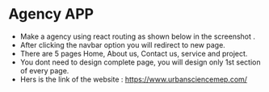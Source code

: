 # Agency APP
- Make a agency using react routing as shown below in the screenshot .
- After clicking the navbar option you will redirect to new page.
- There are 5 pages Home, About us, Contact us, service and project.
- You dont need to design complete page, you will design only 1st section of every page.
- Hers is the link of the website : https://www.urbansciencemep.com/